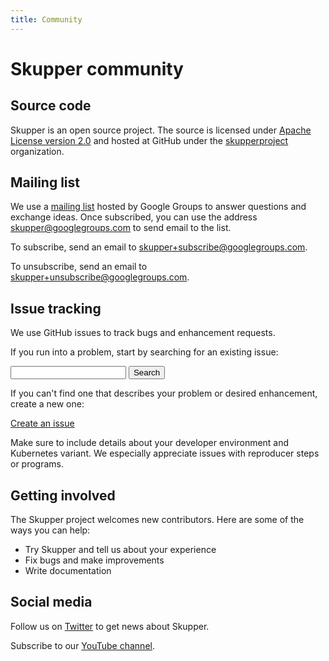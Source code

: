 ```yaml
---
title: Community
---
```


# Skupper community

## Source code

Skupper is an open source project.  The source is licensed under
[Apache License version
2.0](https://www.apache.org/licenses/LICENSE-2.0) and hosted at GitHub
under the [skupperproject](https://github.com/skupperproject)
organization.

## Mailing list

We use a [mailing
list](https://groups.google.com/forum/#!forum/skupper) hosted by
Google Groups to answer questions and exchange ideas.  Once subscribed, you can use the address <a
href="mailto:skupper@googlegroups.com">skupper@googlegroups.com</a> to
send email to the list.

To subscribe, send an email to <a
href="mailto:skupper+subscribe@googlegroups.com">skupper+subscribe@googlegroups.com</a>.

To unsubscribe, send an email to <a
href="mailto:skupper+unsubscribe@googlegroups.com">skupper+unsubscribe@googlegroups.com</a>.

## Issue tracking

We use GitHub issues to track bugs and enhancement requests.

If you run into a problem, start by searching for an existing issue:

<form method="get" action="https://github.com/skupperproject/skupper/issues">
  <input name="q" type="text"/>
  <button type="submit">Search</button>
</form>

If you can't find one that describes your problem or desired
enhancement, create a new one:

<a class="button" href="https://github.com/skupperproject/skupper/issues/new">Create an issue</a>

Make sure to include details about your developer environment and
Kubernetes variant.  We especially appreciate issues with reproducer
steps or programs.

## Getting involved

The Skupper project welcomes new contributors.  Here are some of the
ways you can help:

 - Try Skupper and tell us about your experience
 - Fix bugs and make improvements
 - Write documentation

<!-- ## Wiki -->
<!-- https://github.com/skupperproject/skupper/wiki -->

## Social media

Follow us on [Twitter](https://twitter.com/SkupperIO) to get news
about Skupper.

Subscribe to our [YouTube
channel](https://www.youtube.com/channel/UCQxHN2Qq8koCatcmKCJ4OEA).
